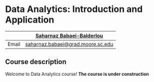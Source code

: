 # Data Analytics: Introduction and Application
|  | [Saharnaz Babaei-Balderlou](https://saharnazbabaei.wixsite.com/home) |
|--------------|--------------------------------------------------------------|
| Email | [saharnaz.babaei@grad.moore.sc.edu](mailto:saharnaz.babaei@grad.moore.sc.edu) |

## Course description ##

Welcome to Data Analytics course! 
**The course is under construction**
